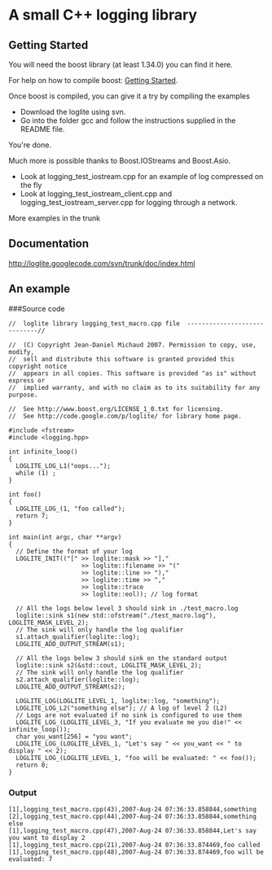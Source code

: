 # A small C++ logging library

## Getting Started

You will need the boost library (at least 1.34.0) you can find it here.

For help on how to compile boost: [Getting Started](http://www.boost.org/more/getting_started/index.html).

Once boost is compiled, you can give it a try by compiling the examples
* Download the loglite using svn.
* Go into the folder gcc and follow the instructions supplied in the README file.

You're done.

Much more is possible thanks to Boost.IOStreams and Boost.Asio.

* Look at logging_test_iostream.cpp for an example of log compressed on the fly
* Look at logging_test_iostream_client.cpp and logging_test_iostream_server.cpp for logging through a network.

More examples in the trunk

## Documentation

http://loglite.googlecode.com/svn/trunk/doc/index.html

## An example

###Source code
```
//  loglite library logging_test_macro.cpp file  -----------------------------//

//  (C) Copyright Jean-Daniel Michaud 2007. Permission to copy, use, modify,
//  sell and distribute this software is granted provided this copyright notice
//  appears in all copies. This software is provided "as is" without express or
//  implied warranty, and with no claim as to its suitability for any purpose.

//  See http://www.boost.org/LICENSE_1_0.txt for licensing.
//  See http://code.google.com/p/loglite/ for library home page.

#include <fstream>
#include <logging.hpp>

int infinite_loop()
{
  LOGLITE_LOG_L1("oops...");
  while (1) ;
}

int foo()
{
  LOGLITE_LOG_(1, "foo called");
  return 7;
}

int main(int argc, char **argv)
{
  // Define the format of your log
  LOGLITE_INIT(("[" >> loglite::mask >> "],"
                    >> loglite::filename >> "("
                    >> loglite::line >> "),"
                    >> loglite::time >> ","
                    >> loglite::trace
                    >> loglite::eol)); // log format

  // All the logs below level 3 should sink in ./test_macro.log
  loglite::sink s1(new std::ofstream("./test_macro.log"), LOGLITE_MASK_LEVEL_2);
  // The sink will only handle the log qualifier
  s1.attach_qualifier(loglite::log);
  LOGLITE_ADD_OUTPUT_STREAM(s1);

  // All the logs below 3 should sink on the standard output
  loglite::sink s2(&std::cout, LOGLITE_MASK_LEVEL_2);
  // The sink will only handle the log qualifier
  s2.attach_qualifier(loglite::log);
  LOGLITE_ADD_OUTPUT_STREAM(s2);

  LOGLITE_LOG(LOGLITE_LEVEL_1, loglite::log, "something");
  LOGLITE_LOG_L2("something else"); // A log of level 2 (L2)
  // Logs are not evaluated if no sink is configured to use them
  LOGLITE_LOG_(LOGLITE_LEVEL_3, "If you evaluate me you die!" << infinite_loop());
  char you_want[256] = "you want";
  LOGLITE_LOG_(LOGLITE_LEVEL_1, "Let's say " << you_want << " to display " << 2);
  LOGLITE_LOG_(LOGLITE_LEVEL_1, "foo will be evaluated: " << foo());
  return 0;
}
```
### Output
```
[1],logging_test_macro.cpp(43),2007-Aug-24 07:36:33.858844,something
[2],logging_test_macro.cpp(44),2007-Aug-24 07:36:33.858844,something else
[1],logging_test_macro.cpp(47),2007-Aug-24 07:36:33.858844,Let's say you want to display 2
[1],logging_test_macro.cpp(21),2007-Aug-24 07:36:33.874469,foo called
[1],logging_test_macro.cpp(48),2007-Aug-24 07:36:33.874469,foo will be evaluated: 7                                              
```
